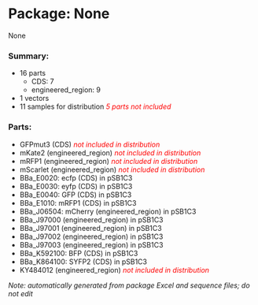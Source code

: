 # Package: None

None

### Summary:

- 16 parts
    - CDS: 7
    - engineered_region: 9
- 1 vectors
- 11 samples for distribution _<span style="color:red">5 parts not included</span>_

### Parts:

- GFPmut3 (CDS) _<span style="color:red">not included in distribution</span>_
- mKate2 (engineered_region) _<span style="color:red">not included in distribution</span>_
- mRFP1 (engineered_region) _<span style="color:red">not included in distribution</span>_
- mScarlet (engineered_region) _<span style="color:red">not included in distribution</span>_
- BBa_E0020: ecfp (CDS) in pSB1C3
- BBa_E0030: eyfp (CDS) in pSB1C3
- BBa_E0040: GFP (CDS) in pSB1C3
- BBa_E1010: mRFP1 (CDS) in pSB1C3
- BBa_J06504: mCherry (engineered_region) in pSB1C3
- BBa_J97000 (engineered_region) in pSB1C3
- BBa_J97001 (engineered_region) in pSB1C3
- BBa_J97002 (engineered_region) in pSB1C3
- BBa_J97003 (engineered_region) in pSB1C3
- BBa_K592100: BFP (CDS) in pSB1C3
- BBa_K864100: SYFP2 (CDS) in pSB1C3
- KY484012 (engineered_region) _<span style="color:red">not included in distribution</span>_

_Note: automatically generated from package Excel and sequence files; do not edit_
